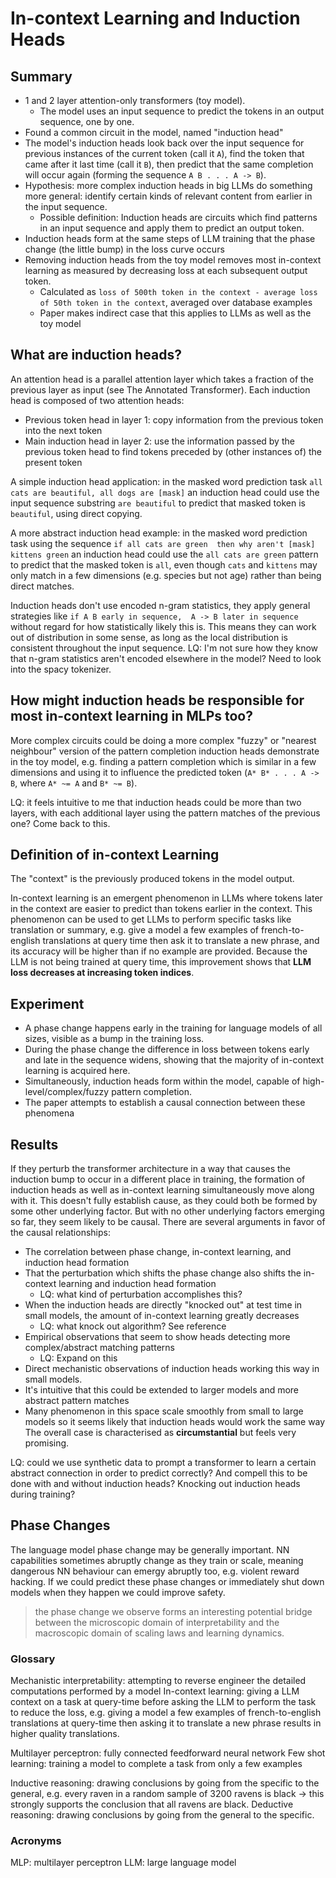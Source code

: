 # In-context Learning and Induction Heads

## Summary

* 1 and 2 layer attention-only transformers (toy model).
    * The model uses an input sequence to predict the tokens in an output sequence, one by one. 
* Found a common circuit in the model, named "induction head"
* The model's induction heads look back over the input sequence for previous instances of the current token (call it
`A`), find the token that came after it last time (call it `B`), then predict that the same completion will occur again 
(forming the sequence `A B . . . A -> B`).
* Hypothesis: more complex induction heads in big LLMs do something more general: identify certain kinds of relevant 
content from earlier in the input sequence.
    * Possible definition: Induction heads are circuits which find patterns in an input sequence and apply them to predict 
  an output token.
* Induction heads form at the same steps of LLM training that the phase change (the little bump) in the loss curve occurs
* Removing induction heads from the toy model removes most in-context learning as measured by decreasing loss at each 
subsequent output token.
    * Calculated as `loss of 500th token in the context - average loss of 50th token in the context`, averaged over 
  database examples 
    * Paper makes indirect case that this applies to LLMs as well as the toy model

## What are induction heads?

An attention head is a parallel attention layer which takes a fraction of the previous layer as input 
(see The Annotated Transformer). Each induction head is composed of two attention heads:
* Previous token head in layer 1: copy information from the previous token into the next token
* Main induction head in layer 2: use the information passed by the previous token head to find tokens preceded by 
      (other instances of) the present token

A simple induction head application: in the masked word prediction task `all cats are beautiful, all dogs are [mask]` an 
induction head could use the input sequence substring `are beautiful` to predict that masked token is `beautiful`, 
using direct copying.

A more abstract induction head example: in the masked word prediction task using the sequence `if all cats are green 
then why aren't [mask] kittens green` an induction head could use the `all cats are green` pattern to predict that the 
masked token is `all`, even though `cats` and `kittens` may only match in a few dimensions (e.g. species but not age) 
rather than being direct matches.

Induction heads don't use encoded n-gram statistics, they apply general strategies like `if A B early in sequence, 
A -> B later in sequence` without regard for how statistically likely this is. This means they can work out of 
distribution in some sense, as long as the local distribution is consistent throughout the input sequence. LQ: I'm 
not sure how they know that n-gram statistics aren't encoded elsewhere in the model? Need to look into the spacy tokenizer.

## How might induction heads be responsible for most in-context learning in MLPs too?

More complex circuits could be doing a more complex "fuzzy" or "nearest neighbour" version of the pattern completion 
induction heads demonstrate in the toy model, e.g. finding a pattern completion which is similar in a few dimensions 
and using it to influence the predicted token (`A* B* . . . A -> B`, where `A* ~= A` and `B* ~= B`).

LQ: it feels intuitive to me that induction heads could be more than two layers, with each additional layer using the 
pattern matches of the previous one? Come back to this.

## Definition of in-context Learning

The "context" is the previously produced tokens in the model output.

In-context learning is an emergent phenomenon in LLMs where tokens later in the context are easier to predict than 
tokens earlier in the context. This phenomenon can be used to get LLMs to perform specific tasks like translation or 
summary, e.g. give a model a few examples of french-to-english translations at query time then ask it to translate a new 
phrase, and its accuracy will be higher than if no example are provided. Because the LLM is not being trained at query 
time, this improvement shows that **LLM loss decreases at increasing token indices**.

## Experiment 

* A phase change happens early in the training for language models of all sizes, visible as a bump in the training loss. 
* During the phase change the difference in loss between tokens early and late in the sequence widens, showing that the 
majority of in-context learning is acquired here.
* Simultaneously, induction heads form within the model, capable of high-level/complex/fuzzy pattern completion.
* The paper attempts to establish a causal connection between these phenomena

## Results

If they perturb the transformer architecture in a way that causes the induction bump to occur in a different place in 
training, the formation of induction heads as well as in-context learning simultaneously move along with it. This 
doesn't fully establish cause, as they could both be formed by some other underlying factor. But with no other 
underlying factors emerging so far, they seem likely to be causal. There are several arguments in favor of the causal 
relationships:
* The correlation between phase change, in-context learning, and induction head formation
* That the perturbation which shifts the phase change also shifts the in-context learning and induction head formation
    * LQ: what kind of perturbation accomplishes this? 
* When the induction heads are directly "knocked out" at test time in small models, the amount of in-context learning greatly decreases
    * LQ: what knock out algorithm? See reference 
* Empirical observations that seem to show heads detecting more complex/abstract matching patterns
    * LQ: Expand on this 
* Direct mechanistic observations of induction heads working this way in small models. 
* It's intuitive that this could be extended to larger models and more abstract pattern matches
* Many phenomenon in this space scale smoothly from small to large models so it seems likely that induction heads would work the same way
The overall case is characterised as **circumstantial** but feels very promising.

LQ: could we use synthetic data to prompt a transformer to learn a certain abstract connection in order to predict correctly? And compell this to be done with and without induction heads? Knocking out induction heads during training?

## Phase Changes

The language model phase change may be generally important. NN capabilities sometimes abruptly change as they train or scale, meaning dangerous NN behaviour can emergy abruptly too, e.g. violent reward hacking. If we could predict these phase changes or immediately shut down models when they happen we could improve safety.

> the phase change we observe forms an interesting potential bridge between the microscopic domain of interpretability and the macroscopic domain of scaling laws and learning dynamics.

### Glossary

Mechanistic interpretability: attempting to reverse engineer the detailed computations performed by a model
In-context learning: giving a LLM context on a task at query-time before asking the LLM to perform the task to reduce the loss, e.g. giving a model a few examples of french-to-english translations at query-time then asking it to translate a new phrase results in higher quality translations. 

Multilayer perceptron: fully connected feedforward neural network
Few shot learning: training a model to complete a task from only a few examples

Inductive reasoning: drawing conclusions by going from the specific to the general, e.g. every raven in a random sample of 3200 ravens is black -> this strongly supports the conclusion that all ravens are black.
Deductive reasoning: drawing conclusions by going from the general to the specific.

### Acronyms

MLP: multilayer perceptron
LLM: large language model
